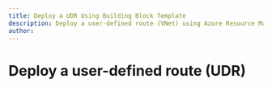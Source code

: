 ```yaml
---
title: Deploy a UDR Using Building Block Template
description: Deploy a user-defined route (VNet) using Azure Resource Manager template building block
author:
---
```


# Deploy a user-defined route (UDR)